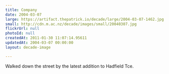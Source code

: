 ```yaml
---
title: Company
date: 2004-03-07
large: https://artifact.thepatrick.io/decade/large/2004-03-07-1462.jpg
small: http://cdn.m.ac.nz/decade/images/small/20040307.jpg
flickrUrl: null
photoId: null
createdAt: 2011-01-30 11:07:14.95611
updatedAt: 2004-03-07 00:00:00
layout: decade-image

---
```

Walked down the street by the latest addition to Hadfield Tce.
